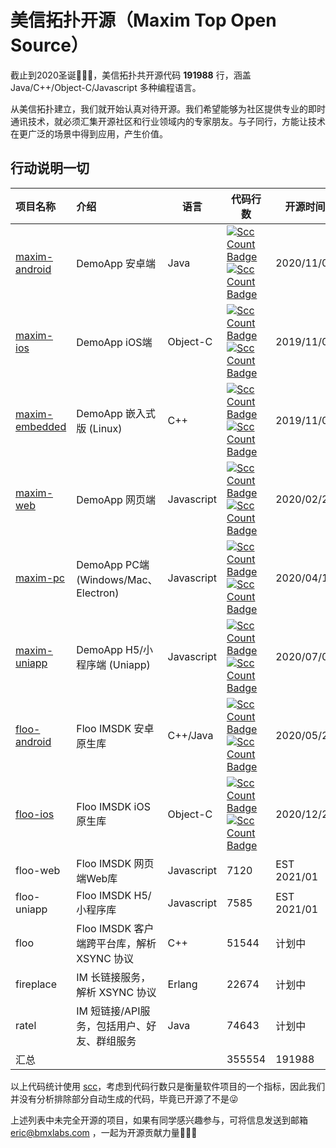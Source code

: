 # 美信拓扑开源（Maxim Top Open Source）

截止到2020圣诞🎄🎄🎄，美信拓扑共开源代码 **191988** 行，涵盖 Java/C++/Object-C/Javascript 多种编程语言。

从美信拓扑建立，我们就开始认真对待开源。我们希望能够为社区提供专业的即时通讯技术，就必须汇集开源社区和行业领域内的专家朋友。与子同行，方能让技术在更广泛的场景中得到应用，产生价值。

## 行动说明一切

| 项目名称 | 介绍 | 语言 | 代码行数 | 开源时间 |
|:---|:---|---|---|---|
| [maxim-android](https://github.com/maxim-top/maxim-android) | DemoApp 安卓端 | Java   | [![Scc Count Badge](https://sloc.xyz/github/maxim-top/maxim-android/?category=total&avg-wage=1)](https://github.com/maxim-top/maxim-android/) [![Scc Count Badge](https://sloc.xyz/github/maxim-top/maxim-android/?category=code&avg-wage=1)](https://github.com/maxim-top/maxim-android/) | 2020/11/07 | 
| [maxim-ios](https://github.com/maxim-top/maxim-ios)      | DemoApp iOS端 | Object-C  | [![Scc Count Badge](https://sloc.xyz/github/maxim-top/maxim-ios/?category=total&avg-wage=1)](https://github.com/maxim-top/maxim-ios/) [![Scc Count Badge](https://sloc.xyz/github/maxim-top/maxim-ios/?category=code&avg-wage=1)](https://github.com/maxim-top/maxim-ios/) | 2019/11/07 | 
| [maxim-embedded](https://github.com/maxim-top/maxim-embedded) | DemoApp 嵌入式版 (Linux) | C++  | [![Scc Count Badge](https://sloc.xyz/github/maxim-top/maxim-embedded/?category=total&avg-wage=1)](https://github.com/maxim-top/maxim-embedded/) [![Scc Count Badge](https://sloc.xyz/github/maxim-top/maxim-embedded/?category=code&avg-wage=1)](https://github.com/maxim-top/maxim-embedded/) | 2019/11/07 | 
| [maxim-web](https://github.com/maxim-top/maxim-web)      | DemoApp 网页端 | Javascript  | [![Scc Count Badge](https://sloc.xyz/github/maxim-top/maxim-web/?category=total&avg-wage=1)](https://github.com/maxim-top/maxim-web/) [![Scc Count Badge](https://sloc.xyz/github/maxim-top/maxim-web/?category=code&avg-wage=1)](https://github.com/maxim-top/maxim-web/)  | 2020/02/23 | 
| [maxim-pc](https://github.com/maxim-top/maxim-pc)       | DemoApp PC端 (Windows/Mac、Electron) | Javascript  | [![Scc Count Badge](https://sloc.xyz/github/maxim-top/maxim-pc/?category=total&avg-wage=1)](https://github.com/maxim-top/maxim-pc/) [![Scc Count Badge](https://sloc.xyz/github/maxim-top/maxim-pc/?category=code&avg-wage=1)](https://github.com/maxim-top/maxim-pc/) | 2020/04/10 |
| [maxim-uniapp](https://github.com/maxim-top/maxim-uniapp)   | DemoApp H5/小程序端 (Uniapp) | Javascript  | [![Scc Count Badge](https://sloc.xyz/github/maxim-top/maxim-uniapp/?category=total&avg-wage=1)](https://github.com/maxim-top/maxim-uniapp/) [![Scc Count Badge](https://sloc.xyz/github/maxim-top/maxim-uniapp/?category=code&avg-wage=1)](https://github.com/maxim-top/maxim-uniapp/) | 2020/07/05 | 
| [floo-android](https://github.com/maxim-top/floo-android)   | Floo IMSDK 安卓原生库 | C++/Java  | [![Scc Count Badge](https://sloc.xyz/github/maxim-top/floo-android/?category=total&avg-wage=1)](https://github.com/maxim-top/floo-android/) [![Scc Count Badge](https://sloc.xyz/github/maxim-top/floo-android/?category=code&avg-wage=1)](https://github.com/maxim-top/floo-android/) | 2020/05/23 | 
| [floo-ios](https://github.com/maxim-top/floo-ios)       | Floo IMSDK iOS原生库 | Object-C | [![Scc Count Badge](https://sloc.xyz/github/maxim-top/floo-ios/?category=total&avg-wage=1)](https://github.com/maxim-top/floo-ios/) [![Scc Count Badge](https://sloc.xyz/github/maxim-top/floo-ios/?category=code&avg-wage=1)](https://github.com/maxim-top/floo-ios/) | 2020/12/24 | 
| floo-web       | Floo IMSDK 网页端Web库 | Javascript  | 7120 | EST 2021/01 | 
| floo-uniapp    | Floo IMSDK H5/小程序库 | Javascript  | 7585 | EST 2021/01 | 
| floo           | Floo IMSDK 客户端跨平台库，解析 XSYNC 协议 | C++  | 51544 | 计划中 | 
| fireplace      | IM 长链接服务，解析 XSYNC 协议 | Erlang  | 22674 | 计划中 | 
| ratel          | IM 短链接/API服务，包括用户、好友、群组服务 | Java  | 74643 | 计划中 | 
| 汇总 | | | 355554 | 191988

以上代码统计使用 [scc](https://github.com/boyter/scc)，考虑到代码行数只是衡量软件项目的一个指标，因此我们并没有分析排除部分自动生成的代码，毕竟已开源了不是😜

上述列表中未完全开源的项目，如果有同学感兴趣参与，可将信息发送到邮箱 eric@bmxlabs.com ，一起为开源贡献力量🌳🌳🌳
